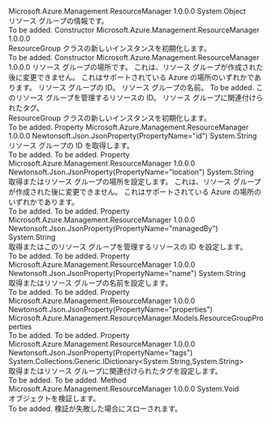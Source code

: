 <Type Name="ResourceGroup" FullName="Microsoft.Azure.Management.ResourceManager.Models.ResourceGroup">
  <TypeSignature Language="C#" Value="public class ResourceGroup" />
  <TypeSignature Language="ILAsm" Value=".class public auto ansi beforefieldinit ResourceGroup extends System.Object" />
  <TypeSignature Language="DocId" Value="T:Microsoft.Azure.Management.ResourceManager.Models.ResourceGroup" />
  <TypeSignature Language="VB.NET" Value="Public Class ResourceGroup" />
  <TypeSignature Language="F#" Value="type ResourceGroup = class" />
  <AssemblyInfo>
    <AssemblyName>Microsoft.Azure.Management.ResourceManager</AssemblyName>
    <AssemblyVersion>1.0.0.0</AssemblyVersion>
  </AssemblyInfo>
  <Base>
    <BaseTypeName>System.Object</BaseTypeName>
  </Base>
  <Interfaces />
  <Docs>
    <summary>
            リソース グループの情報です。
            </summary>
    <remarks>To be added.</remarks>
  </Docs>
  <Members>
    <Member MemberName=".ctor">
      <MemberSignature Language="C#" Value="public ResourceGroup ();" />
      <MemberSignature Language="ILAsm" Value=".method public hidebysig specialname rtspecialname instance void .ctor() cil managed" />
      <MemberSignature Language="DocId" Value="M:Microsoft.Azure.Management.ResourceManager.Models.ResourceGroup.#ctor" />
      <MemberSignature Language="VB.NET" Value="Public Sub New ()" />
      <MemberType>Constructor</MemberType>
      <AssemblyInfo>
        <AssemblyName>Microsoft.Azure.Management.ResourceManager</AssemblyName>
        <AssemblyVersion>1.0.0.0</AssemblyVersion>
      </AssemblyInfo>
      <Parameters />
      <Docs>
        <summary>
            ResourceGroup クラスの新しいインスタンスを初期化します。
            </summary>
        <remarks>To be added.</remarks>
      </Docs>
    </Member>
    <Member MemberName=".ctor">
      <MemberSignature Language="C#" Value="public ResourceGroup (string location, string id = null, string name = null, Microsoft.Azure.Management.ResourceManager.Models.ResourceGroupProperties properties = null, string managedBy = null, System.Collections.Generic.IDictionary&lt;string,string&gt; tags = null);" />
      <MemberSignature Language="ILAsm" Value=".method public hidebysig specialname rtspecialname instance void .ctor(string location, string id, string name, class Microsoft.Azure.Management.ResourceManager.Models.ResourceGroupProperties properties, string managedBy, class System.Collections.Generic.IDictionary`2&lt;string, string&gt; tags) cil managed" />
      <MemberSignature Language="DocId" Value="M:Microsoft.Azure.Management.ResourceManager.Models.ResourceGroup.#ctor(System.String,System.String,System.String,Microsoft.Azure.Management.ResourceManager.Models.ResourceGroupProperties,System.String,System.Collections.Generic.IDictionary{System.String,System.String})" />
      <MemberSignature Language="VB.NET" Value="Public Sub New (location As String, Optional id As String = null, Optional name As String = null, Optional properties As ResourceGroupProperties = null, Optional managedBy As String = null, Optional tags As IDictionary(Of String, String) = null)" />
      <MemberSignature Language="F#" Value="new Microsoft.Azure.Management.ResourceManager.Models.ResourceGroup : string * string * string * Microsoft.Azure.Management.ResourceManager.Models.ResourceGroupProperties * string * System.Collections.Generic.IDictionary&lt;string, string&gt; -&gt; Microsoft.Azure.Management.ResourceManager.Models.ResourceGroup" Usage="new Microsoft.Azure.Management.ResourceManager.Models.ResourceGroup (location, id, name, properties, managedBy, tags)" />
      <MemberType>Constructor</MemberType>
      <AssemblyInfo>
        <AssemblyName>Microsoft.Azure.Management.ResourceManager</AssemblyName>
        <AssemblyVersion>1.0.0.0</AssemblyVersion>
      </AssemblyInfo>
      <Parameters>
        <Parameter Name="location" Type="System.String" />
        <Parameter Name="id" Type="System.String" />
        <Parameter Name="name" Type="System.String" />
        <Parameter Name="properties" Type="Microsoft.Azure.Management.ResourceManager.Models.ResourceGroupProperties" />
        <Parameter Name="managedBy" Type="System.String" />
        <Parameter Name="tags" Type="System.Collections.Generic.IDictionary&lt;System.String,System.String&gt;" />
      </Parameters>
      <Docs>
        <param name="location">リソース グループの場所です。 これは、リソース グループが作成された後に変更できません。 これはサポートされている Azure の場所のいずれかであります。</param>
        <param name="id">リソース グループの ID。</param>
        <param name="name">リソース グループの名前。</param>
        <param name="properties">To be added.</param>
        <param name="managedBy">このリソース グループを管理するリソースの ID。</param>
        <param name="tags">リソース グループに関連付けられたタグ。</param>
        <summary>
            ResourceGroup クラスの新しいインスタンスを初期化します。
            </summary>
        <remarks>To be added.</remarks>
      </Docs>
    </Member>
    <Member MemberName="Id">
      <MemberSignature Language="C#" Value="public string Id { get; }" />
      <MemberSignature Language="ILAsm" Value=".property instance string Id" />
      <MemberSignature Language="DocId" Value="P:Microsoft.Azure.Management.ResourceManager.Models.ResourceGroup.Id" />
      <MemberSignature Language="VB.NET" Value="Public ReadOnly Property Id As String" />
      <MemberSignature Language="F#" Value="member this.Id : string" Usage="Microsoft.Azure.Management.ResourceManager.Models.ResourceGroup.Id" />
      <MemberType>Property</MemberType>
      <AssemblyInfo>
        <AssemblyName>Microsoft.Azure.Management.ResourceManager</AssemblyName>
        <AssemblyVersion>1.0.0.0</AssemblyVersion>
      </AssemblyInfo>
      <Attributes>
        <Attribute>
          <AttributeName>Newtonsoft.Json.JsonProperty(PropertyName="id")</AttributeName>
        </Attribute>
      </Attributes>
      <ReturnValue>
        <ReturnType>System.String</ReturnType>
      </ReturnValue>
      <Docs>
        <summary>
            リソース グループの ID を取得します。
            </summary>
        <value>To be added.</value>
        <remarks>To be added.</remarks>
      </Docs>
    </Member>
    <Member MemberName="Location">
      <MemberSignature Language="C#" Value="public string Location { get; set; }" />
      <MemberSignature Language="ILAsm" Value=".property instance string Location" />
      <MemberSignature Language="DocId" Value="P:Microsoft.Azure.Management.ResourceManager.Models.ResourceGroup.Location" />
      <MemberSignature Language="VB.NET" Value="Public Property Location As String" />
      <MemberSignature Language="F#" Value="member this.Location : string with get, set" Usage="Microsoft.Azure.Management.ResourceManager.Models.ResourceGroup.Location" />
      <MemberType>Property</MemberType>
      <AssemblyInfo>
        <AssemblyName>Microsoft.Azure.Management.ResourceManager</AssemblyName>
        <AssemblyVersion>1.0.0.0</AssemblyVersion>
      </AssemblyInfo>
      <Attributes>
        <Attribute>
          <AttributeName>Newtonsoft.Json.JsonProperty(PropertyName="location")</AttributeName>
        </Attribute>
      </Attributes>
      <ReturnValue>
        <ReturnType>System.String</ReturnType>
      </ReturnValue>
      <Docs>
        <summary>
            取得またはリソース グループの場所を設定します。 これは、リソース グループが作成された後に変更できません。 これはサポートされている Azure の場所のいずれかであります。
            </summary>
        <value>To be added.</value>
        <remarks>To be added.</remarks>
      </Docs>
    </Member>
    <Member MemberName="ManagedBy">
      <MemberSignature Language="C#" Value="public string ManagedBy { get; set; }" />
      <MemberSignature Language="ILAsm" Value=".property instance string ManagedBy" />
      <MemberSignature Language="DocId" Value="P:Microsoft.Azure.Management.ResourceManager.Models.ResourceGroup.ManagedBy" />
      <MemberSignature Language="VB.NET" Value="Public Property ManagedBy As String" />
      <MemberSignature Language="F#" Value="member this.ManagedBy : string with get, set" Usage="Microsoft.Azure.Management.ResourceManager.Models.ResourceGroup.ManagedBy" />
      <MemberType>Property</MemberType>
      <AssemblyInfo>
        <AssemblyName>Microsoft.Azure.Management.ResourceManager</AssemblyName>
        <AssemblyVersion>1.0.0.0</AssemblyVersion>
      </AssemblyInfo>
      <Attributes>
        <Attribute>
          <AttributeName>Newtonsoft.Json.JsonProperty(PropertyName="managedBy")</AttributeName>
        </Attribute>
      </Attributes>
      <ReturnValue>
        <ReturnType>System.String</ReturnType>
      </ReturnValue>
      <Docs>
        <summary>
            取得またはこのリソース グループを管理するリソースの ID を設定します。
            </summary>
        <value>To be added.</value>
        <remarks>To be added.</remarks>
      </Docs>
    </Member>
    <Member MemberName="Name">
      <MemberSignature Language="C#" Value="public string Name { get; set; }" />
      <MemberSignature Language="ILAsm" Value=".property instance string Name" />
      <MemberSignature Language="DocId" Value="P:Microsoft.Azure.Management.ResourceManager.Models.ResourceGroup.Name" />
      <MemberSignature Language="VB.NET" Value="Public Property Name As String" />
      <MemberSignature Language="F#" Value="member this.Name : string with get, set" Usage="Microsoft.Azure.Management.ResourceManager.Models.ResourceGroup.Name" />
      <MemberType>Property</MemberType>
      <AssemblyInfo>
        <AssemblyName>Microsoft.Azure.Management.ResourceManager</AssemblyName>
        <AssemblyVersion>1.0.0.0</AssemblyVersion>
      </AssemblyInfo>
      <Attributes>
        <Attribute>
          <AttributeName>Newtonsoft.Json.JsonProperty(PropertyName="name")</AttributeName>
        </Attribute>
      </Attributes>
      <ReturnValue>
        <ReturnType>System.String</ReturnType>
      </ReturnValue>
      <Docs>
        <summary>
            取得またはリソース グループの名前を設定します。
            </summary>
        <value>To be added.</value>
        <remarks>To be added.</remarks>
      </Docs>
    </Member>
    <Member MemberName="Properties">
      <MemberSignature Language="C#" Value="public Microsoft.Azure.Management.ResourceManager.Models.ResourceGroupProperties Properties { get; set; }" />
      <MemberSignature Language="ILAsm" Value=".property instance class Microsoft.Azure.Management.ResourceManager.Models.ResourceGroupProperties Properties" />
      <MemberSignature Language="DocId" Value="P:Microsoft.Azure.Management.ResourceManager.Models.ResourceGroup.Properties" />
      <MemberSignature Language="VB.NET" Value="Public Property Properties As ResourceGroupProperties" />
      <MemberSignature Language="F#" Value="member this.Properties : Microsoft.Azure.Management.ResourceManager.Models.ResourceGroupProperties with get, set" Usage="Microsoft.Azure.Management.ResourceManager.Models.ResourceGroup.Properties" />
      <MemberType>Property</MemberType>
      <AssemblyInfo>
        <AssemblyName>Microsoft.Azure.Management.ResourceManager</AssemblyName>
        <AssemblyVersion>1.0.0.0</AssemblyVersion>
      </AssemblyInfo>
      <Attributes>
        <Attribute>
          <AttributeName>Newtonsoft.Json.JsonProperty(PropertyName="properties")</AttributeName>
        </Attribute>
      </Attributes>
      <ReturnValue>
        <ReturnType>Microsoft.Azure.Management.ResourceManager.Models.ResourceGroupProperties</ReturnType>
      </ReturnValue>
      <Docs>
        <summary />
        <value>To be added.</value>
        <remarks>To be added.</remarks>
      </Docs>
    </Member>
    <Member MemberName="Tags">
      <MemberSignature Language="C#" Value="public System.Collections.Generic.IDictionary&lt;string,string&gt; Tags { get; set; }" />
      <MemberSignature Language="ILAsm" Value=".property instance class System.Collections.Generic.IDictionary`2&lt;string, string&gt; Tags" />
      <MemberSignature Language="DocId" Value="P:Microsoft.Azure.Management.ResourceManager.Models.ResourceGroup.Tags" />
      <MemberSignature Language="VB.NET" Value="Public Property Tags As IDictionary(Of String, String)" />
      <MemberSignature Language="F#" Value="member this.Tags : System.Collections.Generic.IDictionary&lt;string, string&gt; with get, set" Usage="Microsoft.Azure.Management.ResourceManager.Models.ResourceGroup.Tags" />
      <MemberType>Property</MemberType>
      <AssemblyInfo>
        <AssemblyName>Microsoft.Azure.Management.ResourceManager</AssemblyName>
        <AssemblyVersion>1.0.0.0</AssemblyVersion>
      </AssemblyInfo>
      <Attributes>
        <Attribute>
          <AttributeName>Newtonsoft.Json.JsonProperty(PropertyName="tags")</AttributeName>
        </Attribute>
      </Attributes>
      <ReturnValue>
        <ReturnType>System.Collections.Generic.IDictionary&lt;System.String,System.String&gt;</ReturnType>
      </ReturnValue>
      <Docs>
        <summary>
            取得またはリソース グループに関連付けられたタグを設定します。
            </summary>
        <value>To be added.</value>
        <remarks>To be added.</remarks>
      </Docs>
    </Member>
    <Member MemberName="Validate">
      <MemberSignature Language="C#" Value="public virtual void Validate ();" />
      <MemberSignature Language="ILAsm" Value=".method public hidebysig newslot virtual instance void Validate() cil managed" />
      <MemberSignature Language="DocId" Value="M:Microsoft.Azure.Management.ResourceManager.Models.ResourceGroup.Validate" />
      <MemberSignature Language="VB.NET" Value="Public Overridable Sub Validate ()" />
      <MemberSignature Language="F#" Value="abstract member Validate : unit -&gt; unit&#xA;override this.Validate : unit -&gt; unit" Usage="resourceGroup.Validate " />
      <MemberType>Method</MemberType>
      <AssemblyInfo>
        <AssemblyName>Microsoft.Azure.Management.ResourceManager</AssemblyName>
        <AssemblyVersion>1.0.0.0</AssemblyVersion>
      </AssemblyInfo>
      <ReturnValue>
        <ReturnType>System.Void</ReturnType>
      </ReturnValue>
      <Parameters />
      <Docs>
        <summary>
            オブジェクトを検証します。
            </summary>
        <remarks>To be added.</remarks>
        <exception cref="T:Microsoft.Rest.ValidationException">
            検証が失敗した場合にスローされます。
            </exception>
      </Docs>
    </Member>
  </Members>
</Type>